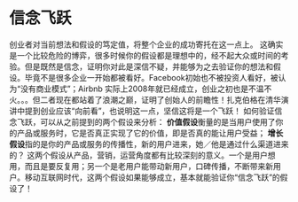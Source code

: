 # 信念飞跃
创业者对当前想法和假设的笃定值，将整个企业的成功寄托在这一点上。
这确实是一个比较危险的博弈，很多时候你的假设都是理想中的，经不起大众或时间的考验。但是既然是信念，证明你对此是深信不疑，并能够为之去验证你的想法和假设。毕竟不是很多企业一开始都被看好。Facebook初始也不被投资人看好，被认为“没有商业模式”；Airbnb 实际上2008年就已经成立，创业之初也是不温不火。。。但二者现在都站着了浪潮之巅，证明了创始人的前瞻性！扎克伯格在清华演讲中提到创业应该“向前看”，也说明这一点，坚信这将是一个飞跃！
如何验证信念飞跃，可以从之前提到的两个假设来分析：
**价值假设**衡量的是当用户使用了你的产品或服务时，它是否真正实现了它的价值，即是否真的能让用户受益；
**增长假设**指的是你的产品或服务的传播性，新的用户进来，她／他是通过什么渠道进来的？ 这两个假设从产品，营销，运营角度都有比较深刻的意义。一个是用户想用，而且是要反复用；另一个是老用户能带动新用户，口碑传播，不断带来新用户。移动互联网时代，这两个假设如果能够成立，基本就能验证你“信念飞跃”的假设了！